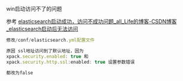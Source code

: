win启动访问不了的问题

参考 [elasticsearch启动成功，访问不成功问题_all_Life的博客-CSDN博客_elasticsearch启动后无法访问](https://blog.csdn.net/all_Life/article/details/124924179)

```js
修改/conf/elasticsearch.yml配置文件

原因 ssl地址访问到了默认地址，因为
xpack.security.enabled: true 和
xpack.security.http.ssl:enabled: true 设置参数错误

都改为false
```

